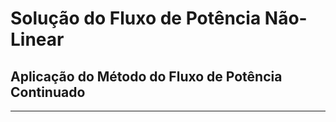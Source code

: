 # Solução do Fluxo de Potência Não-Linear 
## Aplicação do Método do Fluxo de Potência Continuado
---